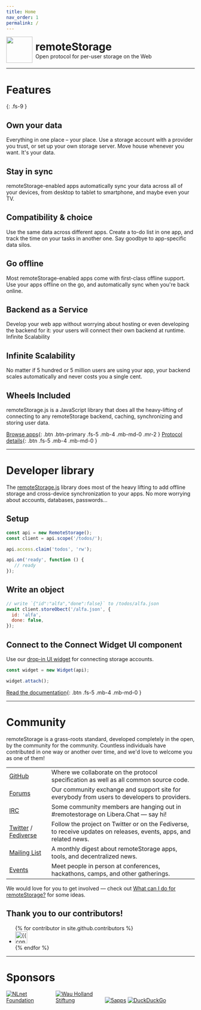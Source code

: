 ```yaml
---
title: Home
nav_order: 1
permalink: /
---
```


<div class="OLSKCommonCard">
  <img src="https://remotestorage.io/img/icon.svg" role="presentation" />
  <div>
    <h1 style="margin: 0;">remoteStorage</h1>
    <span>Open protocol for per-user storage on the Web</span>
  </div>
</div>

---

# Features
{: .fs-9 }

## Own your data

Everything in one place – your place. Use a storage account with a provider you trust, or set up your own storage server. Move house whenever you want. It's your data.

## Stay in sync

remoteStorage-enabled apps automatically sync your data across all of your devices, from desktop to tablet to smartphone, and maybe even your TV.

## Compatibility & choice

Use the same data across different apps. Create a to-do list in one app, and track the time on your tasks in another one. Say goodbye to app-specific data silos.

## Go offline

Most remoteStorage-enabled apps come with first-class offline support. Use your apps offline on the go, and automatically sync when you're back online.

## Backend as a Service

Develop your web app without worrying about hosting or even developing the backend for it: your users will connect their own backend at runtime.
Infinite Scalability

## Infinite Scalability

No matter if 5 hundred or 5 million users are using your app, your backend scales automatically and never costs you a single cent.

## Wheels Included

remoteStorage.js is a JavaScript library that does all the heavy-lifting of connecting to any remoteStorage backend, caching, synchronizing and storing user data.

[Browse apps](/apps){: .btn .btn-primary .fs-5 .mb-4 .mb-md-0 .mr-2 } [Protocol details](/protocol){: .btn .fs-5 .mb-4 .mb-md-0 }

---

# Developer library

The [remoteStorage.js](https://github.com/remotestorage/remotestorage.js) library does most of the heavy lifting to add offline storage and cross-device synchronization to your apps. No more worrying about accounts, databases, passwords…

## Setup

```javascript
const api = new RemoteStorage();
const client = api.scope('/todos/');

api.access.claim('todos', 'rw');

api.on('ready', function () {
   // ready
});
```

## Write an object

```javascript
// write `{"id":"alfa","done":false}` to /todos/alfa.json
await client.storeObect('/alfa.json', {
  id: 'alfa',
  done: false,
});
```

## Connect to the Connect Widget UI component

Use our [drop-in UI widget](https://github.com/remotestorage/remotestorage-widget) for connecting storage accounts.

```javascript
const widget = new Widget(api);

widget.attach();
```

[Read the documentation](https://remotestoragejs.readthedocs.io){: .btn .fs-5 .mb-4 .mb-md-0 }

---

# Community

remoteStorage is a grass-roots standard, developed completely in the open, by the community for the community. Countless individuals have contributed in one way or another over time, and we'd love to welcome you as one of them!

|  |  |
| - | - |
| [GitHub](https://github.com/remotestorage) | Where we collaborate on the protocol specification as well as all common source code. |
| [Forums](https://community.remotestorage.io) | Our community exchange and support site for everybody from users to developers to providers. |
| [IRC](https://web.libera.chat/#remotestorage) | Some community members are hanging out in #remotestorage on Libera.Chat — say hi! |
| [Twitter](https://twitter.com/remotestorage_) / [Fediverse](https://kosmos.social/@remotestorage) | Follow the project on Twitter or on the Fediverse, to receive updates on releases, events, apps, and related news. |
| [Mailing List](https://buttondown.email/remotestorage)| A monthly digest about remoteStorage apps, tools, and decentralized news. |
| [Events](https://community.remotestorage.io/c/events) | Meet people in person at conferences, hackathons, camps, and other gatherings. |

We would love for you to get involved — check out [What can I do for remoteStorage?](https://wiki.remotestorage.io/What_can_I_do_for_remoteStorage%3F) for some ideas.

## Thank you to our contributors!

<ul class="list-style-none">
{% for contributor in site.github.contributors %}
  <li class="d-inline-block mr-1">
     <a href="{{ contributor.html_url }}"><img src="{{ contributor.avatar_url }}" width="32" height="32" alt="{{ contributor.login }}"/></a>
  </li>
{% endfor %}
</ul>

---

# Sponsors

<div class="sponsors">
<a href="https://nlnet.nl/" title="NLnet Foundation"><img src="https://remotestorage.io/img/sponsors/nlnet.svg" alt="NLnet Foundation" /></a> <a href="https://www.wauland.de/" title="Wau Holland Stiftung"><img src="https://remotestorage.io/img/sponsors/whs.svg" alt="Wau Holland Stiftung" /></a> <a href="https://5apps.com/" title="5apps"><img src="https://remotestorage.io/img/sponsors/5apps.svg" alt="5apps" /></a> <a href="https://duckduckgo.com/" title="DuckDuckGo"><img src="https://remotestorage.io/img/sponsors/duckduckgo2.svg" alt="DuckDuckGo" /></a>
</div>

<style>
:root {
  --OLSKSharedPadding: 4px;
}

.sponsors img {
 max-width: 128px !important;
}
  
/* OLSKCommonCard */

.OLSKCommonCard {
  display: flex;
  align-items: center;
}

.OLSKCommonCard > img, .OLSKCommonCard > a img {
  --OLSKCommonCardImageSize: 70px;

  width: var(--OLSKCommonCardImageSize);
  min-width: var(--OLSKCommonCardImageSize);

  margin-right: calc(var(--OLSKSharedPadding) * 2);
}

.OLSKCommonCard > :last-child > :nth-child(1) {
  display: block;
  
  font-weight: bold;
  font-family: var(--OLSKCommonHeadingFontFamily);
}
</style>
